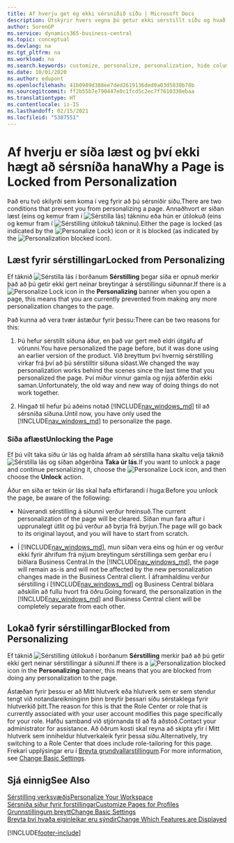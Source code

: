 ```yaml
---
title: Af hverju get ég ekki sérsniðið síðu | Microsoft Docs
description: Útskýrir hvers vegna þú getur ekki sérstillt síðu og hvað þú getur gert til að opna hana svo þú getir sérsniðið hana.
author: SorenGP
ms.service: dynamics365-business-central
ms.topic: conceptual
ms.devlang: na
ms.tgt_pltfrm: na
ms.workload: na
ms.search.keywords: customize, personalize, personalization, hide columns, remove fields, move fields
ms.date: 10/01/2020
ms.author: edupont
ms.openlocfilehash: 41b0989d388ee7ded2619136ded0a03d5830b78b
ms.sourcegitcommit: ff2b55b7e790447e0c1fcd5c2ec7f7610338ebaa
ms.translationtype: HT
ms.contentlocale: is-IS
ms.lasthandoff: 02/15/2021
ms.locfileid: "5387551"
---
```

# <a name="why-a-page-is-locked-from-personalization"></a><span data-ttu-id="d43f2-103">Af hverju er síða læst og því ekki hægt að sérsníða hana</span><span class="sxs-lookup"><span data-stu-id="d43f2-103">Why a Page is Locked from Personalization</span></span>

<span data-ttu-id="d43f2-104">Það eru tvö skilyrði sem koma í veg fyrir að þú sérsníðir síðu.</span><span class="sxs-lookup"><span data-stu-id="d43f2-104">There are two conditions that prevent you from personalizing a page.</span></span> <span data-ttu-id="d43f2-105">Annaðhvort er síðan læst (eins og kemur fram í ![Sérstilla lás](media/personalization-lock-icon.png "Sérstilla lás")) tákninu eða hún er útilokuð (eins og kemur fram í ![Sérstilling útilokuð](media/personalization-blocked-icon.png "Sérstilling útilokuð") tákninu).</span><span class="sxs-lookup"><span data-stu-id="d43f2-105">Either the page is locked (as indicated by the ![Personalize Lock](media/personalization-lock-icon.png "Personalize lock")) icon or it is blocked (as indicated by the ![Personalization blocked](media/personalization-blocked-icon.png "Personalization blocked") icon).</span></span>

## <a name="locked-from-personalizing"></a><span data-ttu-id="d43f2-106">Læst fyrir sérstillingar</span><span class="sxs-lookup"><span data-stu-id="d43f2-106">Locked from Personalizing</span></span>

<span data-ttu-id="d43f2-107">Ef táknið ![Sérstilla lás](media/personalization-lock-icon.png "Sérstilla lás") í borðanum **Sérstilling** þegar síða er opnuð merkir það að þú getir ekki gert neinar breytingar á sérstillingu síðunnar.</span><span class="sxs-lookup"><span data-stu-id="d43f2-107">If there is a ![Personalize Lock](media/personalization-lock-icon.png "Personalize lock") icon in the **Personalizing** banner when you open a page, this means that you are currently prevented from making any more personalization changes to the page.</span></span>

<!-- This is because we changed the way personalization works behind the scenes since the last time that you personalized the page. Unfortunately, the old way and new of doing things do not work together.

The page currently includes the last personalization changes that you made. If you want to continue personalizing the page, then you can choose the lock icon and then **Unlock**. Just be aware that if you choose to unlock the page, the current personalization of the page will be cleared, and you will have to start from scratch.
-->

<span data-ttu-id="d43f2-108">Það kunna að vera tvær ástæður fyrir þessu:</span><span class="sxs-lookup"><span data-stu-id="d43f2-108">There can be two reasons for this:</span></span>

1. <span data-ttu-id="d43f2-109">Þú hefur sérstillt síðuna áður, en það var gert með eldri útgáfu af vörunni.</span><span class="sxs-lookup"><span data-stu-id="d43f2-109">You have personalized the page before, but it was done using an earlier version of the product.</span></span> <span data-ttu-id="d43f2-110">Við breyttum því hvernig sérstilling virkar frá því að þú sérstilltir síðuna síðast.</span><span class="sxs-lookup"><span data-stu-id="d43f2-110">We changed the way personalization works behind the scenes since the last time that you personalized the page.</span></span> <span data-ttu-id="d43f2-111">Því miður vinnur gamla og nýja aðferðin ekki saman.</span><span class="sxs-lookup"><span data-stu-id="d43f2-111">Unfortunately, the old way and new way of doing things do not work together.</span></span>

2. <span data-ttu-id="d43f2-112">Hingað til hefur þú aðeins notað [!INCLUDE[nav_windows_md](includes/nav_windows_md.md)] til að sérsníða síðuna.</span><span class="sxs-lookup"><span data-stu-id="d43f2-112">Until now, you have only used the [!INCLUDE[nav_windows_md](includes/nav_windows_md.md)] to personalize the page.</span></span>

### <a name="unlocking-the-page"></a><span data-ttu-id="d43f2-113">Síða aflæst</span><span class="sxs-lookup"><span data-stu-id="d43f2-113">Unlocking the Page</span></span>

<span data-ttu-id="d43f2-114">Ef þú vilt taka síðu úr lás og halda áfram að sérstilla hana skaltu velja táknið ![Sérstilla lás](media/personalization-lock-icon.png "Sérstilla lás") og síðan aðgerðina **Taka úr lás**.</span><span class="sxs-lookup"><span data-stu-id="d43f2-114">If you want to unlock a page and continue personalizing it, choose the ![Personalize Lock](media/personalization-lock-icon.png "Personalize lock") icon, and then choose the **Unlock** action.</span></span>  

<span data-ttu-id="d43f2-115">Áður en síða er tekin úr lás skal hafa eftirfarandi í huga:</span><span class="sxs-lookup"><span data-stu-id="d43f2-115">Before you unlock the page, be aware of the following:</span></span>

- <span data-ttu-id="d43f2-116">Núverandi sérstilling á síðunni verður hreinsuð.</span><span class="sxs-lookup"><span data-stu-id="d43f2-116">The current personalization of the page will be cleared.</span></span> <span data-ttu-id="d43f2-117">Síðan mun fara aftur í upprunalegt útlit og þú verður að byrja frá byrjun.</span><span class="sxs-lookup"><span data-stu-id="d43f2-117">The page will go back to its original layout, and you will have to start from scratch.</span></span>

- <span data-ttu-id="d43f2-118">Í [!INCLUDE[nav_windows_md](includes/nav_windows_md.md)], mun síðan vera eins og hún er og verður ekki fyrir áhrifum frá nýjum breytingum sérstillinga sem gerðar eru í biðlara Business Central.</span><span class="sxs-lookup"><span data-stu-id="d43f2-118">In the [!INCLUDE[nav_windows_md](includes/nav_windows_md.md)], the page will remain as-is and will not be affected by the new personalization changes made in the Business Central client.</span></span> <span data-ttu-id="d43f2-119">Í áframhaldinu verður sérstilling í [!INCLUDE[nav_windows_md](includes/nav_windows_md.md)] og Business Central biðlara aðskilin að fullu hvort frá öðru.</span><span class="sxs-lookup"><span data-stu-id="d43f2-119">Going forward, the personalization in the [!INCLUDE[nav_windows_md](includes/nav_windows_md.md)] and Business Central client will be completely separate from each other.</span></span>

## <a name="blocked-from-personalizing"></a><span data-ttu-id="d43f2-120">Lokað fyrir sérstillingar</span><span class="sxs-lookup"><span data-stu-id="d43f2-120">Blocked from Personalizing</span></span>

<span data-ttu-id="d43f2-121">Ef táknið ![Sérstilling útilokuð](media/personalization-blocked-icon.png "Sérstilling útilokuð") í borðanum **Sérstilling** merkir það að þú getir ekki gert neinar sérstillingar á síðunni.</span><span class="sxs-lookup"><span data-stu-id="d43f2-121">If there is a ![Personalization blocked](media/personalization-blocked-icon.png "Personalization blocked") icon in the **Personalizing** banner, this means that you are blocked from doing any personalization to the page.</span></span>

<!-- Only text is translated, so removing this image for non-English UX reasons.  ![Personalize blocked](media/personalization-blocked.png "Personalize lock") -->

<span data-ttu-id="d43f2-122">Ástæðan fyrir þessu er að Mitt hlutverk eða hlutverk sem er sem stendur tengt við notandareikninginn þinn breytir þessari síðu sérstaklega fyrir hlutverkið þitt.</span><span class="sxs-lookup"><span data-stu-id="d43f2-122">The reason for this is that the Role Center or role that is currently associated with your user account modifies this page specifically for your role.</span></span> <span data-ttu-id="d43f2-123">Hafðu samband við stjórnanda til að fá aðstoð.</span><span class="sxs-lookup"><span data-stu-id="d43f2-123">Contact your administrator for assistance.</span></span> <span data-ttu-id="d43f2-124">Að öðrum kosti skal reyna að skipta yfir í Mitt hlutverk sem inniheldur hlutverkaleik fyrir þessa síðu.</span><span class="sxs-lookup"><span data-stu-id="d43f2-124">Alternatively, try switching to a Role Center that does include role-tailoring for this page.</span></span> <span data-ttu-id="d43f2-125">Frekari upplýsingar eru í [Breyta grundvallarstillingum](ui-change-basic-settings.md).</span><span class="sxs-lookup"><span data-stu-id="d43f2-125">For more information, see [Change Basic Settings](ui-change-basic-settings.md).</span></span>

## <a name="see-also"></a><span data-ttu-id="d43f2-126">Sjá einnig</span><span class="sxs-lookup"><span data-stu-id="d43f2-126">See Also</span></span>
[<span data-ttu-id="d43f2-127">Sérstilling verksvæðis</span><span class="sxs-lookup"><span data-stu-id="d43f2-127">Personalize Your Workspace</span></span>](ui-personalization-user.md)  
[<span data-ttu-id="d43f2-128">Sérsníða síður fyrir forstillingar</span><span class="sxs-lookup"><span data-stu-id="d43f2-128">Customize Pages for Profiles</span></span>](ui-personalization-manage.md)  
[<span data-ttu-id="d43f2-129">Grunnstillingum breytt</span><span class="sxs-lookup"><span data-stu-id="d43f2-129">Change Basic Settings</span></span>](ui-change-basic-settings.md)  
[<span data-ttu-id="d43f2-130">Breyta því hvaða eiginleikar eru sýndir</span><span class="sxs-lookup"><span data-stu-id="d43f2-130">Change Which Features are Displayed</span></span>](ui-experiences.md)  


[!INCLUDE[footer-include](includes/footer-banner.md)]